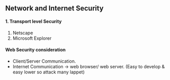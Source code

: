 ## Network and Internet Security
#### 1. Transport level Security
1. Netscape
2. Microsoft Explorer

#### Web Security consideration
* Client/Server Communication.
* Internet Communication -> web browser/ web server. (Easy to develop & easy lower so attack many lappet)  

